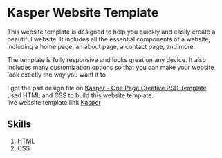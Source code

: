 # Kasper Website Template

This website template is designed to help you quickly and easily create a beautiful website. It includes all the essential components of a website, including a home page, an about page, a contact page, and more. <br>

The template is fully responsive and looks great on any device. It also includes many customization options so that you can make your website look exactly the way you want it to. <br>

I got the psd design file on [Kasper - One Page Creative PSD Template](https://www.graphberry.com/item/kasper-one-page-psd-template) <br>
used HTML and CSS to build this website template. <br>
live website template link [Kasper]()

## Skills
1. HTML
2. CSS
